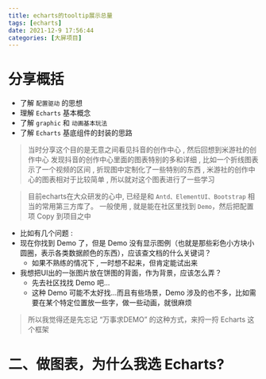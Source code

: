 ```yaml
---
title: echarts的tooltip展示总量
tags: [echarts]
date: 2021-12-9 17:56:44
categories: [大屏项目]
---
```

 # 分享概括
  - 了解 `配置驱动` 的思想
  - 理解 `Echarts` 基本概念
  - 了解 `graphic` 和 `动画基本玩法`
  - 了解 `Echarts` 基底组件的封装的思路


>当时分享这个目的是无意之间看见抖音的创作中心 , 然后回想到米游社的创作中心
发现抖音的创作中心里面的图表特别的多和详细 , 比如一个折线图表示了一个视频的区间 , 折现图中定制化了一些特别的东西 , 米游社的创作中心的图表相对于比较简单 , 所以就对这个图表进行了一些学习

> 目前echarts在大众研发的心中, 已经是和 `Antd、ElementUI、Bootstrap` 相当的常用第三方库了。
> 一般使用 , 就是能在社区里找到 `Demo`，然后把配置项 Copy 到项目之中

 - 比如有几个问题 : 
 - 现在你找到 Demo 了，但是 Demo 没有显示图例（也就是那些彩色小方块小圆圈，表示各类数据颜色的东西），应该查文档的什么关键词？
   - 如果不熟练的情况下 , 一时想不起来，但肯定能试出来
 - 我想把UI出的一张图片放在饼图的背面，作为背景，应该怎么弄？
   - 先去社区找找 Demo 吧...
   - 这种 Demo 可能不太好找...而且有些场景，Demo 涉及的也不多，比如需要在某个特定位置放一些字，做一些动画，就很麻烦
> 所以我觉得还是先忘记 “万事求DEMO” 的这种方式，来捋一捋 Echarts 这个框架

# 二、做图表，为什么我选 Echarts?
